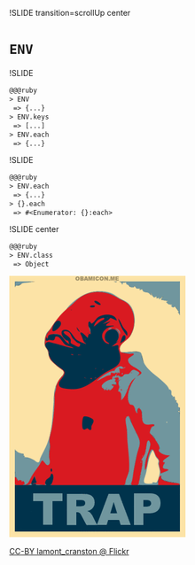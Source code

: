 !SLIDE transition=scrollUp center

# `ENV`

!SLIDE

    @@@ruby
    > ENV
     => {...}
    > ENV.keys
     => [...]
    > ENV.each
     => {...}

!SLIDE

    @@@ruby
    > ENV.each
     => {...}
    > {}.each
     => #<Enumerator: {}:each>

!SLIDE center

    @@@ruby
    > ENV.class
     => Object

[![It's a trap!](its_a_trap.gif "It's a trap!")](https://secure.flickr.com/photos/theshadowknows/3208624099/)

<a class='cc' href='https://secure.flickr.com/photos/theshadowknows/3208624099/'>CC-BY lamont_cranston @ Flickr</a>
